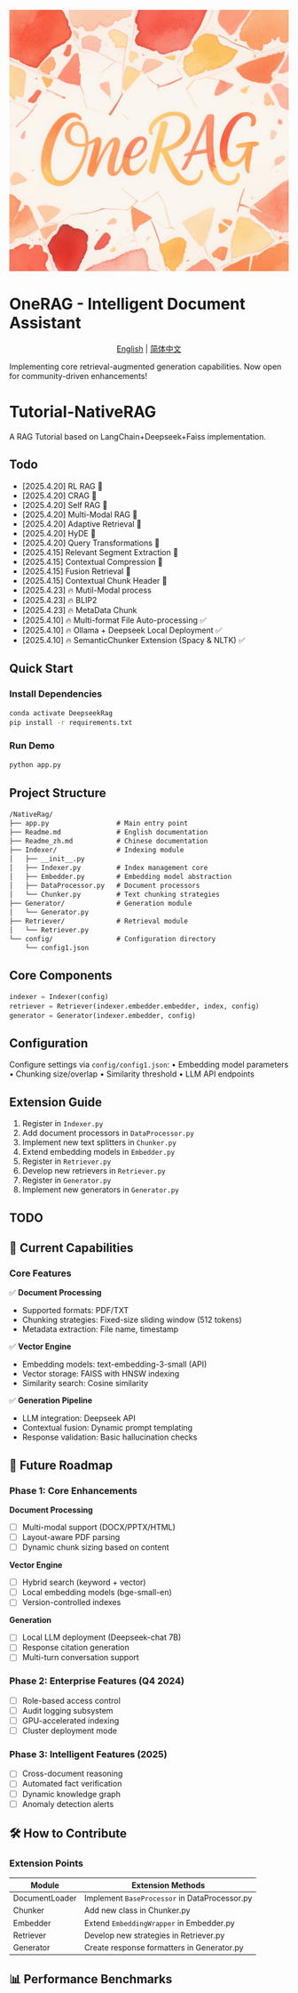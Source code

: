 
<p align="center">
  <img src="poster.png" alt="封面图" />
</p>

# OneRAG - Intelligent Document Assistant 

<p align="center">
  <a href="https://github.com/Hlufies/OneRAG/blob/main/Tutorial/NativeRag/Readme.md">English</a> | 
  <a href="https://github.com/Hlufies/OneRAG/blob/main/Tutorial/NativeRag/Readme_zh.md">简体中文</a>
</p>


Implementing core retrieval-augmented generation capabilities. Now open for community-driven enhancements!

# Tutorial-NativeRAG

A RAG Tutorial based on LangChain+Deepseek+Faiss implementation.

## Todo
- [2025.4.20]  RL RAG 🔄
- [2025.4.20]  CRAG 🔄
- [2025.4.20]  Self RAG 🔄
- [2025.4.20]  Multi-Modal RAG 🔄
- [2025.4.20]  Adaptive Retrieval 🔄
- [2025.4.20]  HyDE 🔄
- [2025.4.20]  Query Transformations 🔄
- [2025.4.15]  Relevant Segment Extraction 🔄
- [2025.4.15]  Contextual Compression 🔄
- [2025.4.15]  Fusion Retrieval 🔄
- [2025.4.15]  Contextual Chunk Header 🔄
- [2025.4.23] 🔥 Mutil-Modal process
- [2025.4.23] 🔥 BLIP2
- [2025.4.23] 🔥 MetaData Chunk
- [2025.4.10] 🔥 Multi-format File Auto-processing ✅
- [2025.4.10] 🔥 Ollama + Deepseek Local Deployment ✅
- [2025.4.10] 🔥 SemanticChunker Extension (Spacy & NLTK) ✅

## Quick Start
### Install Dependencies
```bash
conda activate DeepseekRag
pip install -r requirements.txt
```

### Run Demo
```bash
python app.py
```

## Project Structure

```
/NativeRag/
├── app.py                 # Main entry point
├── Readme.md              # English documentation
├── Readme_zh.md           # Chinese documentation
├── Indexer/               # Indexing module
│   ├── __init__.py
│   ├── Indexer.py         # Index management core
│   ├── Embedder.py        # Embedding model abstraction
│   ├── DataProcessor.py   # Document processors
│   └── Chunker.py         # Text chunking strategies
├── Generator/             # Generation module
│   └── Generator.py       
├── Retriever/             # Retrieval module
│   └── Retriever.py
└── config/                # Configuration directory
    └── config1.json
```

## Core Components

```python
indexer = Indexer(config)
retriever = Retriever(indexer.embedder.embedder, index, config)
generator = Generator(indexer.embedder, config)
```

## Configuration
Configure settings via `config/config1.json`:
• Embedding model parameters
• Chunking size/overlap
• Similarity threshold
• LLM API endpoints

## Extension Guide
1. Register in `Indexer.py`
2. Add document processors in `DataProcessor.py`
3. Implement new text splitters in `Chunker.py`
4. Extend embedding models in `Embedder.py`
5. Register in `Retriever.py`
6. Develop new retrievers in `Retriever.py`
7. Register in `Generator.py`
8. Implement new generators in `Generator.py`





## TODO

## 🚀 Current Capabilities

### Core Features
✅ **Document Processing**  
- Supported formats: PDF/TXT 
- Chunking strategies: Fixed-size sliding window (512 tokens)  
- Metadata extraction: File name, timestamp  

✅ **Vector Engine**  
- Embedding models: text-embedding-3-small (API)  
- Vector storage: FAISS with HNSW indexing  
- Similarity search: Cosine similarity  

✅ **Generation Pipeline**  
- LLM integration: Deepseek API  
- Contextual fusion: Dynamic prompt templating  
- Response validation: Basic hallucination checks  


## 🔭 Future Roadmap
### Phase 1: Core Enhancements
**Document Processing**  
- [ ] Multi-modal support (DOCX/PPTX/HTML)  
- [ ] Layout-aware PDF parsing  
- [ ] Dynamic chunk sizing based on content  

**Vector Engine**  
- [ ] Hybrid search (keyword + vector)  
- [ ] Local embedding models (bge-small-en)  
- [ ] Version-controlled indexes  

**Generation**  
- [ ] Local LLM deployment (Deepseek-chat 7B)  
- [ ] Response citation generation  
- [ ] Multi-turn conversation support  

### Phase 2: Enterprise Features (Q4 2024)
- [ ] Role-based access control  
- [ ] Audit logging subsystem  
- [ ] GPU-accelerated indexing  
- [ ] Cluster deployment mode  

### Phase 3: Intelligent Features (2025)
- [ ] Cross-document reasoning  
- [ ] Automated fact verification  
- [ ] Dynamic knowledge graph  
- [ ] Anomaly detection alerts  

## 🛠️ How to Contribute

### Extension Points
| Module          | Extension Methods                      |
|-----------------|-----------------------------------------|
| DocumentLoader  | Implement `BaseProcessor` in DataProcessor.py |
| Chunker         | Add new class in Chunker.py             | 
| Embedder        | Extend `EmbeddingWrapper` in Embedder.py|
| Retriever       | Develop new strategies in Retriever.py  |
| Generator       | Create response formatters in Generator.py |



## 📊 Performance Benchmarks


